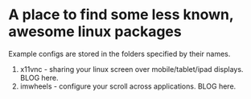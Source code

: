 # A place to find some less known, awesome linux packages

Example configs are stored in the folders specified by their names.

1. x11vnc - sharing your linux screen over mobile/tablet/ipad displays. BLOG here.
1. imwheels - configure your scroll across applications. BLOG here.
